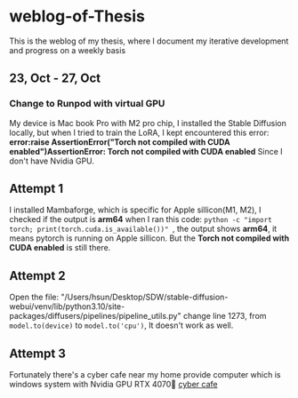 # weblog-of-Thesis
This is the weblog of my thesis, where I document my iterative development and progress on a weekly basis

## 23, Oct - 27, Oct
### Change to Runpod with virtual GPU
My device is Mac book Pro with M2 pro chip, I installed the Stable Diffusion locally, but when I tried to train the LoRA, I kept encountered this error:
**error:raise AssertionError("Torch not compiled with CUDA enabled")AssertionError: Torch not compiled with CUDA enabled**
Since I don't have Nvidia GPU.

## Attempt 1
I installed Mambaforge, which is specific for Apple sillicon(M1, M2), I checked if the output is **arm64** when I ran this code: 
```python -c "import torch; print(torch.cuda.is_available())" ```, the output shows **arm64**, it means pytorch is running on Apple sillicon.
But the **Torch not compiled with CUDA enabled** is still there.

## Attempt 2
Open the file: "/Users/hsun/Desktop/SDW/stable-diffusion-webui/venv/lib/python3.10/site-packages/diffusers/pipelines/pipeline_utils.py"
change line 1273, from ```model.to(device)``` to ```model.to('cpu')```, It doesn't work as well.

## Attempt 3
Fortunately there's a cyber cafe near my home provide computer which is windows system with Nvidia GPU RTX 4070🥳
[cyber cafe](https://maps.app.goo.gl/wpHhDhVvc8A6ESWa8 "cyber cafe")

